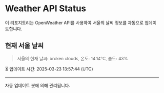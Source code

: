 
# Weather API Status

이 리포지토리는 OpenWeather API를 사용하여 서울의 날씨 정보를 자동으로 업데이트합니다.

## 현재 서울 날씨
> 서울의 현재 날씨: broken clouds, 온도: 14.14°C, 습도: 43%

⏳ 업데이트 시간: 2025-03-23 13:57:44 (UTC)

---
자동 업데이트 봇에 의해 관리됩니다.
